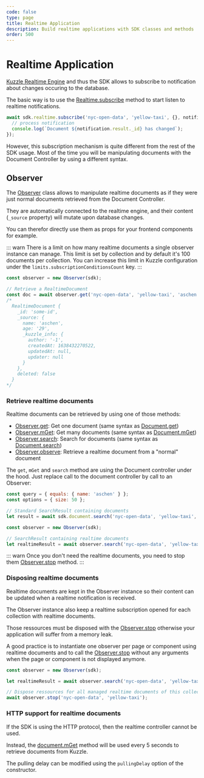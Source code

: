 ```yaml
---
code: false
type: page
title: Realtime Application
description: Build realtime applications with SDK classes and methods
order: 500
---
```


# Realtime Application

[Kuzzle Realtime Engine](/core/2/guides/main-concepts/realtime-engine/) and thus the SDK allows to subscribe to notification about changes occuring to the database.

The basic way is to use the [Realtime.subscribe](/sdk/js/7/controllers/realtime/subscribe) method to start listen to realtime notifications.

```js
await sdk.realtime.subscribe('nyc-open-data', 'yellow-taxi', {}, notification => {
  // process notification
  console.log(`Document ${notification.result._id} has changed`);
});
```

However, this subscription mechanism is quite different from the rest of the SDK usage. Most of the time you will be manipulating documents with the Document Controller by using a different syntax.

## Observer

The [Observer](/sdk/js/7/core-classes/observer) class allows to manipulate realtime documents as if they were just normal documents retrieved from the Document Controller.

They are automatically connected to the realtime engine, and their content (`_source` property) will mutate upon database changes.

You can therefor directly use them as props for your frontend components for example.

::: warn
There is a limit on how many realtime documents a single observer instance can manage. This limit is set by collection and by default it's 100 documents per collection. You can increase this limit in Kuzzle configuration under the `limits.subscriptionConditionsCount` key.
:::

```js
const observer = new Observer(sdk);

// Retrieve a RealtimeDocument
const doc = await observer.get('nyc-open-data', 'yellow-taxi', 'aschen');
/*
  RealtimeDocument {
    _id: 'some-id',
    _source: {
      name: 'aschen',
      age: '29',
      _kuzzle_info: {
        author: '-1',
        createdAt: 1638432270522,
        updatedAt: null,
        updater: null
      }
    },
    deleted: false
  }
*/
```

### Retrieve realtime documents

Realtime documents can be retrieved by using one of those methods:
 - [Observer.get](/sdk/js/7/core-classes/observer/get): Get one document (same syntax as [Document.get](/sdk/js/7/controllers/document/get))
 - [Observer.mGet](/sdk/js/7/core-classes/observer/m-get): Get many documents (same syntax as [Document.mGet](/sdk/js/7/controllers/document/m-get))
 - [Observer.search](/sdk/js/7/core-classes/observer/search): Search for documents (same syntax as [Document.search](/sdk/js/7/controllers/document/search))
 - [Observer.observe](/sdk/js/7/core-classes/observer/observe): Retrieve a realtime document from a "normal" document

The `get`, `mGet` and `search` method are using the Document controller under the hood. Just replace call to the document controller by call to an Observer:

```js
const query = { equals: { name: 'aschen' } };
const options = { size: 50 };

// Standard SearchResult containing documents
let result = await sdk.document.search('nyc-open-data', 'yellow-taxi', { query }, options);

const observer = new Observer(sdk);

// SearchResult containing realtime documents
let realtimeResult = await observer.search('nyc-open-data', 'yellow-taxi', { query }, options);
```

::: warn
Once you don't need the realtime documents, you need to stop them [Observer.stop](/sdk/js/7/core-classes/observer/stop) method.
:::

### Disposing realtime documents

Realtime documents are kept in the Observer instance so their content can be updated when a realtime notification is received.

The Observer instance also keep a realtime subscription opened for each collection with realtime documents.

Those ressources must be disposed with the [Observer.stop](/sdk/js/7/core-classes/observer/stop) otherwise your application will suffer from a memory leak.

A good practice is to instantiate one observer per page or component using realtime documents and to call the [Observer.stop](/sdk/js/7/core-classes/observer/stop) without any arguments when the page or component is not displayed anymore.

```js
const observer = new Observer(sdk);

let realtimeResult = await observer.search('nyc-open-data', 'yellow-taxi', { query }, options);

// Dispose ressources for all managed realtime documents of this collection
await observer.stop('nyc-open-data', 'yellow-taxi');
```

### HTTP support for realtime documents

<SinceBadge version="auto-version"/>

If the SDK is using the HTTP protocol, then the realtime controller cannot be used.

Instead, the [document.mGet](/sdk/js/7/controllers/document/m-get) method will be used every 5 seconds to retrieve documents from Kuzzle.

The pulling delay can be modified using the `pullingDelay` option of the constructor.